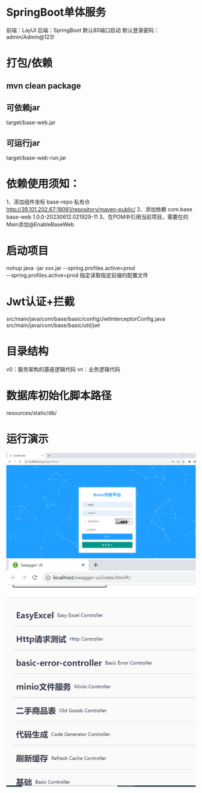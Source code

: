 # SpringBoot单体服务
前端：LayUI
后端：SpringBoot
默认80端口启动
默认登录密码：admin/Admin@123!

# 打包/依赖
## mvn clean package
## 可依赖jar
target/base-web.jar
## 可运行jar
target/base-web-run.jar

# 依赖使用须知：
1、添加组件坐标
<repositories>
<repository>
<id>base-repo</id>
<name>私有仓</name>
<url>http://39.101.202.67:18081/repository/maven-public/</url>
</repository>
</repositories>
2、添加依赖
<dependency>
<groupId>com.base</groupId>
<artifactId>base-web</artifactId>
<version>1.0.0-20230612.021929-11</version>
</dependency>
3、在POM中引用当前项目，需要在的Main添加@EnableBaseWeb

# 启动项目
nohup java -jar xxx.jar --spring.profiles.active=prod  
--spring.profiles.active=prod  指定读取指定前缀的配置文件

# Jwt认证+拦截
src/main/java/com/base/basic/config/JwtInterceptorConfig.java
src/main/java/com/base/basic/util/jwt

# 目录结构
v0：服务架构的基座逻辑代码
vn：业务逻辑代码

# 数据库初始化脚本路径
resources/static/db/

# 运行演示
![img_1.png](img_1.png)
![img.png](img.png)